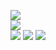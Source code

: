 ![](https://github.com/yaim0425/zzzYAIM0425-0400-robots-with-unlimited-electricity/raw/main/Doc/base/Screenshot%20(1).png)  
![](https://github.com/yaim0425/zzzYAIM0425-0400-robots-with-unlimited-electricity/raw/main/Doc/base/Screenshot%20(2).png)  
![](https://github.com/yaim0425/zzzYAIM0425-0400-robots-with-unlimited-electricity/raw/main/Doc/base/Screenshot%20(3).png)
![](https://github.com/yaim0425/zzzYAIM0425-0400-robots-with-unlimited-electricity/raw/main/Doc/base/Screenshot%20(4).png)
![](https://github.com/yaim0425/zzzYAIM0425-0400-robots-with-unlimited-electricity/raw/main/Doc/base/Screenshot%20(5).png)
